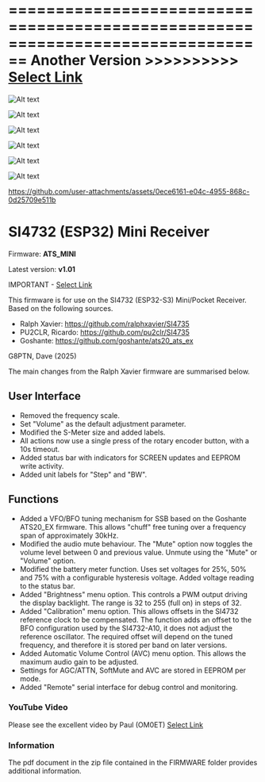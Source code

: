 ================================================================================
Another Version >>>>>>>>>> [Select Link](https://github.com/superogira/ats-mini)
================================================================================

![Alt text](ats-mini_web.png?raw=true)

![Alt text](ats-mini_web-4.png?raw=true)

![Alt text](ats-mini_web-2.png?raw=true)

![Alt text](ats-mini_web-3.png?raw=true)

![Alt text](ats-mini_web-5.png?raw=true)

![Alt text](20250316_021246.jpg?raw=true)

https://github.com/user-attachments/assets/0ece6161-e04c-4955-868c-0d25709e511b

# SI4732 (ESP32) Mini Receiver
Firmware: **ATS_MINI**

Latest version: **v1.01**

IMPORTANT - [Select Link](https://github.com/G8PTN/ATS_MINI/issues/4#issue-2891115063)

This firmware is for use on the SI4732 (ESP32-S3) Mini/Pocket Receiver.
Based on the following sources.
- Ralph Xavier: https://github.com/ralphxavier/SI4735
- PU2CLR, Ricardo: https://github.com/pu2clr/SI4735
- Goshante: https://github.com/goshante/ats20_ats_ex

G8PTN, Dave (2025)

The main changes from the Ralph Xavier firmware are summarised below.

## User Interface
- Removed the frequency scale.
- Set "Volume" as the default adjustment parameter. 
- Modified the S-Meter size and added labels. 
- All actions now use a single press of the rotary encoder button, with a 10s timeout. 
- Added status bar with indicators for SCREEN updates and EEPROM write activity. 
- Added unit labels for "Step" and "BW".

## Functions

 - Added a VFO/BFO tuning mechanism for SSB based on the Goshante ATS20_EX firmware. This allows "chuff" free tuning over a frequency span of approximately 30kHz. 
 - Modified the audio mute behaviour. The "Mute" option now toggles the volume level between 0 and previous value. Unmute using the "Mute" or "Volume" option.
 - Modified the battery meter function. Uses set voltages for 25%, 50% and 75% with a configurable hysteresis voltage. Added voltage reading to the status bar.
 - Added "Brightness" menu option. This controls a PWM output driving the display backlight. The range is 32 to 255 (full on) in steps of 32.
 - Added "Calibration" menu option. This allows offsets in the SI4732 reference clock to be compensated. The function adds an offset to the BFO configuration used by the SI4732-A10, it does not adjust the reference oscillator. The required offset will depend on the tuned frequency, and therefore it is stored per band on later versions.
 - Added Automatic Volume Control (AVC) menu option. This allows the maximum audio gain to be adjusted.
 - Settings for AGC/ATTN, SoftMute and AVC are stored in EEPROM per mode.
 - Added "Remote" serial interface for debug control and monitoring.

### YouTube Video
Please see the excellent video by Paul (OM0ET) [Select Link](https://www.youtube.com/watch?v=BzrOE9BFpyU)


### Information
The pdf document in the zip file contained in the FIRMWARE folder provides additional information.

